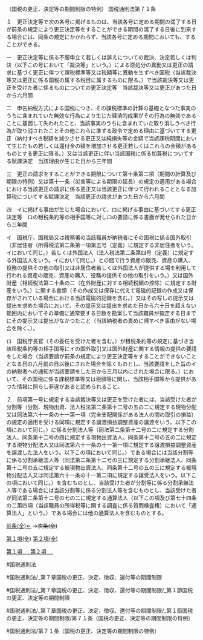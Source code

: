 （国税の更正、決定等の期間制限の特例）
国税通則法第７１条

１　更正決定等で次の各号に掲げるものは、当該各号に定める期間の満了する日が前条の規定により更正決定等をすることができる期間の満了する日後に到来する場合には、同条の規定にかかわらず、当該各号に定める期間においても、することができる。

一　更正決定等に係る不服申立て若しくは訴えについての裁決、決定若しくは判決（以下この号において「裁決等」という。）による原処分の異動又は更正の請求に基づく更正に伴つて課税標準等又は税額等に異動を生ずべき国税（当該裁決等又は更正に係る国税の属する税目に属するものに限る。）で当該裁決等又は更正を受けた者に係るものについての更正決定等　当該裁決等又は更正があつた日から六月間

二　申告納税方式による国税につき、その課税標準の計算の基礎となつた事実のうちに含まれていた無効な行為により生じた経済的成果がその行為の無効であることに基因して失われたこと、当該事実のうちに含まれていた取り消しうべき行為が取り消されたことその他これらに準ずる政令で定める理由に基づいてする更正（納付すべき税額を減少させる更正又は純損失等の金額で当該課税期間において生じたもの若しくは還付金の額を増加させる更正若しくはこれらの金額があるものとする更正に限る。）又は当該更正に伴い当該国税に係る加算税についてする賦課決定　当該理由が生じた日から三年間

三　更正の請求をすることができる期限について第十条第二項（期間の計算及び期限の特例）又は第十一条（災害等による期限の延長）の規定の適用がある場合における当該更正の請求に係る更正又は当該更正に伴つて行われることとなる加算税についてする賦課決定　当該更正の請求があつた日から六月間

四　イに掲げる事由が生じた場合において、ロに掲げる事由に基づいてする更正決定等　ロの租税条約等の相手国等に対しロの要請に係る書面が発せられた日から三年間

イ　国税庁、国税局又は税務署の当該職員が納税者にその国税に係る国外取引（非居住者（所得税法第二条第一項第五号（定義）に規定する非居住者をいう。イにおいて同じ。）若しくは外国法人（法人税法第二条第四号（定義）に規定する外国法人をいう。イにおいて同じ。）との間で行う資産の販売、資産の購入、役務の提供その他の取引又は非居住者若しくは外国法人が提供する場を利用して行われる資産の販売、資産の購入、役務の提供その他の取引をいう。）又は国外財産（相続税法第二十条の二（在外財産に対する相続税額の控除）に規定する財産をいう。）に関する書類（その作成又は保存に代えて電磁的記録の作成又は保存がされている場合における当該電磁的記録を含む。）又はその写しの提示又は提出を求めた場合において、その提示又は提出を求めた日から六十日を超えない範囲内においてその準備に通常要する日数を勘案して当該職員が指定する日までにその提示又は提出がなかつたこと（当該納税者の責めに帰すべき事由がない場合を除く。）。

ロ　国税庁長官（その委任を受けた者を含む。）が租税条約等の規定に基づき当該租税条約等の相手国等にイの国外取引又は国外財産に関する情報の提供の要請をした場合（当該要請が前条の規定により更正決定等をすることができないこととなる日の六月前の日以後にされた場合を除くものとし、当該要請をした旨のイの納税者への通知が当該要請をした日から三月以内にされた場合に限る。）において、その国税に係る課税標準等又は税額等に関し、当該相手国等から提供があつた情報に照らし非違があると認められること。

２　前項第一号に規定する当該裁決等又は更正を受けた者には、当該受けた者が分割等（分割、現物出資、法人税法第二条第十二号の五の二に規定する現物分配又は同法第六十一条の十一第一項（完全支配関係がある法人の間の取引の損益）の規定の適用を受ける同項に規定する譲渡損益調整資産の譲渡をいう。以下この項において同じ。）に係る分割法人等（同法第二条第十二号の二に規定する分割法人、同条第十二号の四に規定する現物出資法人、同条第十二号の五の二に規定する現物分配法人又は同法第六十一条の十一第一項に規定する譲渡損益調整資産を譲渡した法人をいう。以下この項において同じ。）である場合には当該分割等に係る分割承継法人等（同法第二条第十二号の三に規定する分割承継法人、同条第十二号の五に規定する被現物出資法人、同条第十二号の五の三に規定する被現物分配法人又は同法第六十一条の十一第二項に規定する譲受法人をいう。以下この項において同じ。）を含むものとし、当該受けた者が分割等に係る分割承継法人等である場合には当該分割等に係る分割法人等を含むものとし、当該受けた者が同法第二条第十二号の七の二に規定する通算法人（以下この項及び第七十四条の二第四項（当該職員の所得税等に関する調査に係る質問検査権）において「通算法人」という。）である場合には他の通算法人を含むものとする。

[前条(全)←](国税通則法＿＿＿＿＿第７０条_.md)  ~~→次条(全)~~

[第１項(全)](国税通則法＿＿＿＿＿第７１条第１項_.md)  [第２項(全)](国税通則法＿＿＿＿＿第７１条第２項_.md)  

[第１項 　 ](国税通則法＿＿＿＿＿第７１条第１項.md)  [第２項 　 ](国税通則法＿＿＿＿＿第７１条第２項.md)  

#国税通則法

#国税通則法/_第７章国税の更正、決定、徴収、還付等の期間制限

#国税通則法/_第７章国税の更正、決定、徴収、還付等の期間制限/_第１節国税の更正、決定等の期間制限

#国税通則法/_第７章国税の更正、決定、徴収、還付等の期間制限/_第１節国税の更正、決定等の期間制限/第７１条（国税の更正、決定等の期間制限の特例）

#国税通則法/第７１条（国税の更正、決定等の期間制限の特例）

